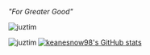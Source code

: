 <i>"For Greater Good"</i>

<p align="left"> <img src="https://komarev.com/ghpvc/?username=keanesnow98&label=Profile%20views&color=0e75b6&style=flatsquare" alt="juztim" /> </p>

[![keanesnow98's GitHub stats](https://github-readme-stats.vercel.app/api?username=keanesnow98&show_icons=true&bg_color=30,196463,604e95&title_color=fff&icon_color=ffeb3b&text_color=fff)](https://github.com/anuraghazra/github-readme-stats)
<img align="left" src="https://github-readme-stats.vercel.app/api/top-langs?username=keanesnow98&show_icons=true&theme=synthwave&locale=en&layout=compact&count_private=true" alt="juztim" />
